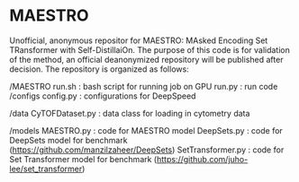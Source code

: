 # MAESTRO

Unofficial, anonymous repositor for MAESTRO: MAsked Encoding Set TRansformer with Self-DistillaiOn. The purpose of this code is for validation of the method, an official deanonymized repository will be published after decision. The repository is organized as follows: 

/MAESTRO
run.sh : bash script for running job on GPU 
run.py : run code
  /configs
  config.py : configurations for DeepSpeed 

  /data
  CyTOFDataset.py : data class for loading in cytometry data 
  
  /models
  MAESTRO.py : code for MAESTRO model
  DeepSets.py : code for DeepSets model for benchmark (https://github.com/manzilzaheer/DeepSets)
  SetTransformer.py : code for Set Transformer model for benchmark (https://github.com/juho-lee/set_transformer)

